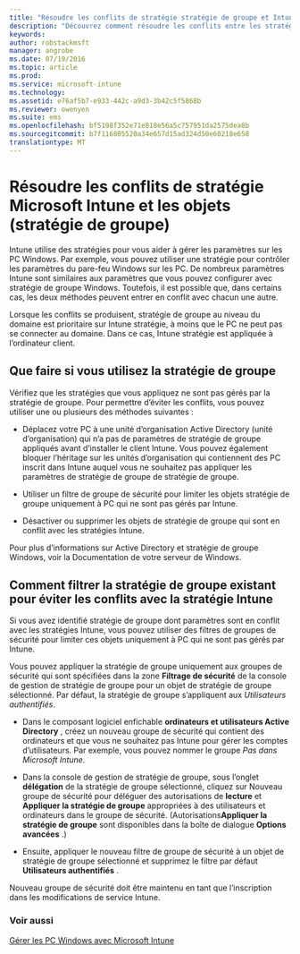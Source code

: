 ```yaml
---
title: "Résoudre les conflits de stratégie stratégie de groupe et Intune | Microsoft Intune"
description: "Découvrez comment résoudre les conflits entre les stratégies de configuration de stratégie de groupe et Intune."
keywords: 
author: robstackmsft
manager: angrobe
ms.date: 07/19/2016
ms.topic: article
ms.prod: 
ms.service: microsoft-intune
ms.technology: 
ms.assetid: e76af5b7-e933-442c-a9d3-3b42c5f5868b
ms.reviewer: owenyen
ms.suite: ems
ms.openlocfilehash: bf5198f352e71e818e56a5c757951da2575dea8b
ms.sourcegitcommit: b7f116805520a34e657d15ad324d50e60218e658
translationtype: MT
---
```

# Résoudre les conflits de stratégie Microsoft Intune et les objets (stratégie de groupe)
Intune utilise des stratégies pour vous aider à gérer les paramètres sur les PC Windows. Par exemple, vous pouvez utiliser une stratégie pour contrôler les paramètres du pare-feu Windows sur les PC. De nombreux paramètres Intune sont similaires aux paramètres que vous pouvez configurer avec stratégie de groupe Windows. Toutefois, il est possible que, dans certains cas, les deux méthodes peuvent entrer en conflit avec chacun une autre.

Lorsque les conflits se produisent, stratégie de groupe au niveau du domaine est prioritaire sur Intune stratégie, à moins que le PC ne peut pas se connecter au domaine. Dans ce cas, Intune stratégie est appliquée à l’ordinateur client.

## Que faire si vous utilisez la stratégie de groupe
Vérifiez que les stratégies que vous appliquez ne sont pas gérés par la stratégie de groupe. Pour permettre d’éviter les conflits, vous pouvez utiliser une ou plusieurs des méthodes suivantes :

-   Déplacez votre PC à une unité d’organisation Active Directory (unité d’organisation) qui n’a pas de paramètres de stratégie de groupe appliqués avant d’installer le client Intune. Vous pouvez également bloquer l’héritage sur les unités d’organisation qui contiennent des PC inscrit dans Intune auquel vous ne souhaitez pas appliquer les paramètres de stratégie de groupe de stratégie de groupe.

-   Utiliser un filtre de groupe de sécurité pour limiter les objets stratégie de groupe uniquement à PC qui ne sont pas gérés par Intune.

-   Désactiver ou supprimer les objets de stratégie de groupe qui sont en conflit avec les stratégies Intune.

Pour plus d’informations sur Active Directory et stratégie de groupe Windows, voir la Documentation de votre serveur de Windows.

## Comment filtrer la stratégie de groupe existant pour éviter les conflits avec la stratégie Intune
Si vous avez identifié stratégie de groupe dont paramètres sont en conflit avec les stratégies Intune, vous pouvez utiliser des filtres de groupes de sécurité pour limiter ces objets uniquement à PC qui ne sont pas gérés par Intune.

<!--- ### Use WMI filters
WMI filters selectively apply GPOs to computers that satisfy the conditions of a query. To apply a WMI filter, deploy a WMI class instance to all PCs in the enterprise before you enroll any PCs in the Intune service.

#### To apply WMI filters to a GPO

1.  Create a management object file by copying and pasting the following into a text file, and then saving it to a convenient location as **WIT.mof**. The file contains the WMI class instance that you deploy to PCs that you want to enroll in the Intune service.

    ```
    //Beginning of MOF file.
    #pragma classflags("forceupdate")
    #pragma namespace ("\\\\.\\Root")
    instance of __Namespace
    {
       Name = "WindowsIntune";
    };

    #pragma namespace ("\\\\.\\Root\\WindowsIntune")
    [
       Description("This class defines Microsoft Intune common properties")
    ]
    class WindowsIntune_ManagedNode
    {
       [ read, Description("This defines whether Microsoft Intune Policy is enabled"): DisableOverride ToSubClass ]
       boolean WindowsIntunePolicyEnabled;
       [ read, key, Description("This property defines the version." "Example: 1.0"): ToSubClass ]
       string Version;
    };

    instance of WindowsIntune_ManagedNode
    {
       Version = "1.0";
       WindowsIntunePolicyEnabled = 1;
    };
    ```

2.  Use either a startup script or Group Policy to deploy the file. The following is the deployment command for the startup script. The WMI class instance must be deployed before you enroll client PCs in the Intune service.

    **C:/Windows/System32/Wbem/MOFCOMP &lt;path to MOF file&gt;\wit.mof**

3.  Run either of the following commands to create the WMI filters, depending on whether the GPO you want to filter applies to PCs that are managed by using Intune or to PCs that are not managed by using Intune.

    -   For GPOs that apply to PCs that are not managed by using Intune, use the following:

        ```
        Namespace:root\WindowsIntune
        Query:  SELECT WindowsIntunePolicyEnabled FROM WindowsIntune_ManagedNode WHERE WindowsIntunePolicyEnabled=0
        ```

    -   For GPOs that apply to PCs that are managed by Intune, use the following:

        ```
        Namespace:root\WindowsIntune
        Query:  SELECT WindowsIntunePolicyEnabled FROM WindowsIntune_ManagedNode WHERE WindowsIntunePolicyEnabled=1
        ```

4.  Edit the GPO in the Group Policy Management console to apply the WMI filter that you created in the previous step.

    -   For GPOs that should apply only to PCs that you want to manage by using Intune, apply the filter **WindowsIntunePolicyEnabled=1**.

    -   For GPOs that should apply only to PCs that you do not want to manage by using Intune, apply the filter **WindowsIntunePolicyEnabled=0**.

For more information about how to apply WMI filters in Group Policy, see the blog post [Security Filtering, WMI Filtering, and Item-level Targeting in Group Policy Preferences](http://go.microsoft.com/fwlink/?LinkId=177883). --->


Vous pouvez appliquer la stratégie de groupe uniquement aux groupes de sécurité qui sont spécifiées dans la zone **Filtrage de sécurité** de la console de gestion de stratégie de groupe pour un objet de stratégie de groupe sélectionné. Par défaut, la stratégie de groupe s’appliquent aux *Utilisateurs authentifiés*.

-   Dans le composant logiciel enfichable **ordinateurs et utilisateurs Active Directory** , créez un nouveau groupe de sécurité qui contient des ordinateurs et que vous ne souhaitez pas Intune pour gérer les comptes d’utilisateurs. Par exemple, vous pouvez nommer le groupe *Pas dans Microsoft Intune*.

-   Dans la console de gestion de stratégie de groupe, sous l’onglet **délégation** de la stratégie de groupe sélectionné, cliquez sur Nouveau groupe de sécurité pour déléguer des autorisations de **lecture** et **Appliquer la stratégie de groupe** appropriées à des utilisateurs et ordinateurs dans le groupe de sécurité. (Autorisations**Appliquer la stratégie de groupe** sont disponibles dans la boîte de dialogue **Options avancées** .)

-   Ensuite, appliquer le nouveau filtre de groupe de sécurité à un objet de stratégie de groupe sélectionné et supprimez le filtre par défaut **Utilisateurs authentifiés** .

Nouveau groupe de sécurité doit être maintenu en tant que l’inscription dans les modifications de service Intune.

### Voir aussi
[Gérer les PC Windows avec Microsoft Intune](manage-windows-pcs-with-microsoft-intune.md)
